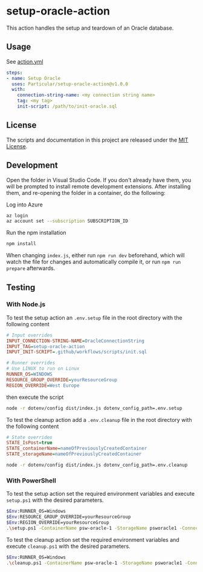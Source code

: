 # setup-oracle-action

This action handles the setup and teardown of an Oracle database.

## Usage

See [action.yml](action.yml)

```yaml
steps:
- name: Setup Oracle
  uses: Particular/setup-oracle-action@v1.0.0
  with:
    connection-string-name: <my connection string name>
    tag: <my tag>
    init-script: /path/to/init-oracle.sql
```

## License

The scripts and documentation in this project are released under the [MIT License](LICENSE).

## Development

Open the folder in Visual Studio Code. If you don't already have them, you will be prompted to install remote development extensions. After installing them, and re-opening the folder in a container, do the following:

Log into Azure

```bash
az login
az account set --subscription SUBSCRIPTION_ID
```

Run the npm installation

```bash
npm install
```

When changing `index.js`, either run `npm run dev` beforehand, which will watch the file for changes and automatically compile it, or run `npm run prepare` afterwards.

## Testing

### With Node.js

To test the setup action an `.env.setup` file in the root directory with the following content

```ini
# Input overrides
INPUT_CONNECTION-STRING-NAME=OracleConnectionString
INPUT_TAG=setup-oracle-action
INPUT_INIT-SCRIPT=.github/workflows/scripts/init.sql

# Runner overrides
# Use LINUX to run on Linux
RUNNER_OS=WINDOWS
RESOURCE_GROUP_OVERRIDE=yourResourceGroup
REGION_OVERRIDE=West Europe
```

then execute the script 

```bash
node -r dotenv/config dist/index.js dotenv_config_path=.env.setup
```

To test the cleanup action add a `.env.cleanup` file in the root directory with the following content

```ini
# State overrides
STATE_IsPost=true
STATE_containerName=nameOfPreviouslyCreatedContainer
STATE_storageName=nameOfPreviouslyCreatedContainer
```

```bash
node -r dotenv/config dist/index.js dotenv_config_path=.env.cleanup
```

### With PowerShell

To test the setup action set the required environment variables and execute `setup.ps1` with the desired parameters.

```bash
$Env:RUNNER_OS=Windows
$Env:RESOURCE_GROUP_OVERRIDE=yourResourceGroup
$Env:REGION_OVERRIDE=yourResourceGroup
.\setup.ps1 -ContainerName psw-oracle-1 -StorageName psworacle1 -ConnectionStringName OracleConnectionString -Tag setup-oracle-action -$InitScript .github/workflows/scripts/init.sql
```

To test the cleanup action set the required environment variables and execute `cleanup.ps1` with the desired parameters.

```bash
$Env:RUNNER_OS=Windows
.\cleanup.ps1 -ContainerName psw-oracle-1 -StorageName psworacle1 -ConnectionStringName OracleConnectionString -Tag setup-oracle-action -$InitScript .github/workflows/scripts/init.sql
```
